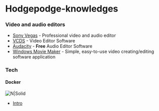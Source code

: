 # Hodgepodge-knowledges

### Video and audio editors

- [Sony Vegas](https://sony-vegas.en.softonic.com) - Professional video and audio editor
- [VCDS](http://www.videosoftdev.com/free-video-editor) - Video Editor Software
- [Audacity](http://www.audacityteam.org) - **Free** Audio Editor Software
- [Windows Movie Maker](https://www.windows-movie-maker.org) - Simple, easy-to-use video creating/editing software application

### Tech
#### Docker
![N|Solid](https://www.docker.com/sites/default/files/social/docker_facebook_share.png)
- [Intro](https://habrahabr.ru/post/309556)
